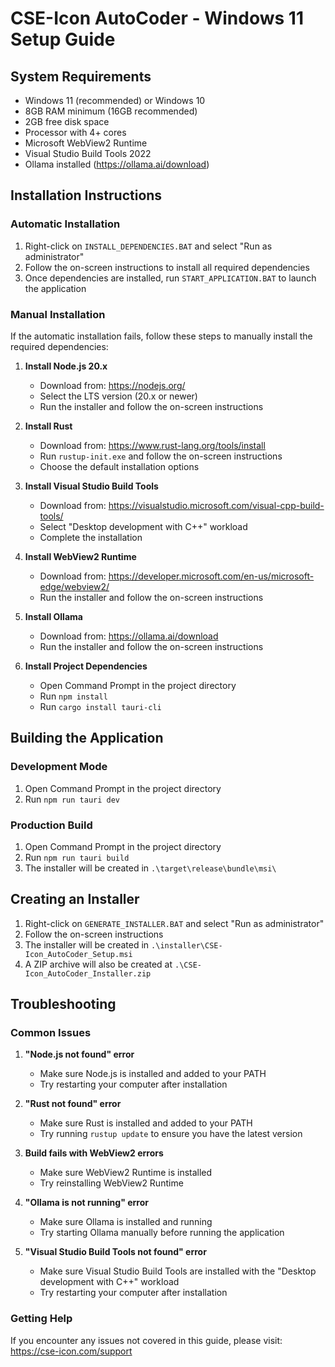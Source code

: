 # CSE-Icon AutoCoder - Windows 11 Setup Guide

## System Requirements

- Windows 11 (recommended) or Windows 10
- 8GB RAM minimum (16GB recommended)
- 2GB free disk space
- Processor with 4+ cores
- Microsoft WebView2 Runtime
- Visual Studio Build Tools 2022
- Ollama installed (https://ollama.ai/download)

## Installation Instructions

### Automatic Installation

1. Right-click on `INSTALL_DEPENDENCIES.BAT` and select "Run as administrator"
2. Follow the on-screen instructions to install all required dependencies
3. Once dependencies are installed, run `START_APPLICATION.BAT` to launch the application

### Manual Installation

If the automatic installation fails, follow these steps to manually install the required dependencies:

1. **Install Node.js 20.x**
   - Download from: https://nodejs.org/
   - Select the LTS version (20.x or newer)
   - Run the installer and follow the on-screen instructions

2. **Install Rust**
   - Download from: https://www.rust-lang.org/tools/install
   - Run `rustup-init.exe` and follow the on-screen instructions
   - Choose the default installation options

3. **Install Visual Studio Build Tools**
   - Download from: https://visualstudio.microsoft.com/visual-cpp-build-tools/
   - Select "Desktop development with C++" workload
   - Complete the installation

4. **Install WebView2 Runtime**
   - Download from: https://developer.microsoft.com/en-us/microsoft-edge/webview2/
   - Run the installer and follow the on-screen instructions

5. **Install Ollama**
   - Download from: https://ollama.ai/download
   - Run the installer and follow the on-screen instructions

6. **Install Project Dependencies**
   - Open Command Prompt in the project directory
   - Run `npm install`
   - Run `cargo install tauri-cli`

## Building the Application

### Development Mode

1. Open Command Prompt in the project directory
2. Run `npm run tauri dev`

### Production Build

1. Open Command Prompt in the project directory
2. Run `npm run tauri build`
3. The installer will be created in `.\target\release\bundle\msi\`

## Creating an Installer

1. Right-click on `GENERATE_INSTALLER.BAT` and select "Run as administrator"
2. Follow the on-screen instructions
3. The installer will be created in `.\installer\CSE-Icon_AutoCoder_Setup.msi`
4. A ZIP archive will also be created at `.\CSE-Icon_AutoCoder_Installer.zip`

## Troubleshooting

### Common Issues

1. **"Node.js not found" error**
   - Make sure Node.js is installed and added to your PATH
   - Try restarting your computer after installation

2. **"Rust not found" error**
   - Make sure Rust is installed and added to your PATH
   - Try running `rustup update` to ensure you have the latest version

3. **Build fails with WebView2 errors**
   - Make sure WebView2 Runtime is installed
   - Try reinstalling WebView2 Runtime

4. **"Ollama is not running" error**
   - Make sure Ollama is installed and running
   - Try starting Ollama manually before running the application

5. **"Visual Studio Build Tools not found" error**
   - Make sure Visual Studio Build Tools are installed with the "Desktop development with C++" workload
   - Try restarting your computer after installation

### Getting Help

If you encounter any issues not covered in this guide, please visit:
https://cse-icon.com/support
